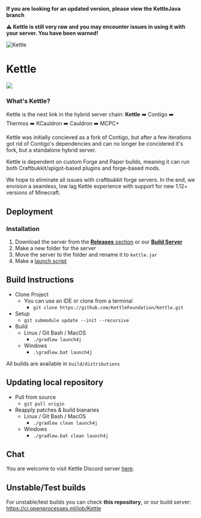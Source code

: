 **If you are looking for an updated version, please view the KettleJava branch**

**:warning: Kettle is still __very raw__ and you may encounter issues in using it with your server. You have been warned!**

![Kettle](https://i.imgur.com/onGk0dK.png)

# Kettle

![](https://img.shields.io/badge/Minecraft%20Forge-1.12.2%20--%202838-orange.svg?style=for-the-badge)

### What's Kettle?

Kettle is the next link in the hybrid server chain:
**Kettle** :arrow_right: Contigo :arrow_right: Thermos :arrow_right: KCauldron :arrow_right: Cauldron :arrow_right: MCPC+

Kettle was initially concieved as a fork of Contigo, but after a few iterations got rid of Contigo's dependencies and can no longer be concidered it's fork, but a standalone hybrid server.

Kettle is dependent on custom Forge and Paper builds, meaning it can run both Craftbukkit/spigot-based plugins and forge-based mods.

We hope to eliminate all issues with craftbukkit forge servers. In the end, we envision a seamless, low lag Kettle experience with support for new 1.12+ versions of Minecraft.

## Deployment

### Installation

1. Download the server from the [**Releases** section](https://github.com/KettleFoundation/Kettle/releases) or our [**Build Server**](https://ci.openprocesses.ml/job/Kettle/)
2. Make a new folder for the server
3. Move the server to the folder and rename it to `kettle.jar`
4. Make a [launch script](https://gist.github.com/aolko/3b7a93107d162b21730c92e5236e3239)

## Build Instructions
- Clone Project
    - You can use an IDE or clone from a terminal
      - `git clone https://github.com/KettleFoundation/Kettle.git`
- Setup
    - `git submodule update --init --recursive`
- Build
    - Linux / Git Bash / MacOS
      - `./gradlew launch4j`
    - Windows
      - `.\gradlew.bat launch4j`

All builds are available in `build/distributions`

## Updating local repository

- Pull from source
    - `git pull origin`
- Reapply patches & build bianaries
    - Linux / Git Bash / MacOS
      - `./gradlew clean launch4j`
    - Windows
      - `./gradlew.bat clean launch4j`

## Chat

You are welcome to visit Kettle Discord server [here](https://discord.gg/RqDjbcM).

## Unstable/Test builds

For unstable/test builds you can check __this repository__, or our build server: https://ci.openprocesses.ml/job/Kettle
